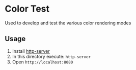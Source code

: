 # Color Test

Used to develop and test the various color rendering modes

## Usage

1. Install [http-server](https://www.npmjs.com/package/http-server)
2. In this directory execute: `http-server`
3. Open `http://localhost:8080`
